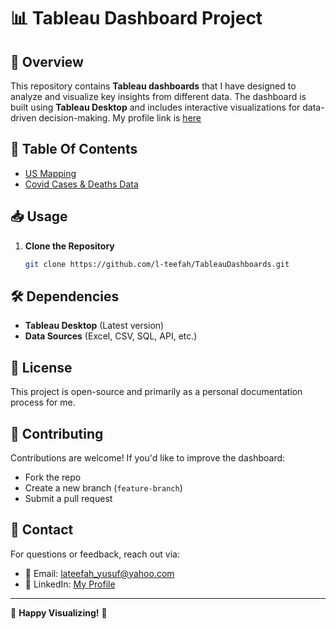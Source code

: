 # 📊 Tableau Dashboard Project

## 📌 Overview
This repository contains **Tableau dashboards** that I have designed to analyze and visualize key insights from different data. The dashboard is built using **Tableau Desktop** and includes interactive visualizations for data-driven decision-making. My profile link is [here](https://public.tableau.com/app/profile/lateefah8519/vizzes)

## 📂 Table Of Contents

- [US Mapping](US_Sales_Mapping.md)
- [Covid Cases & Deaths Data](Covid_Data.md)

## 📥 Usage

1. **Clone the Repository**

   ```bash
   git clone https://github.com/l-teefah/TableauDashboards.git
   ```

## 🛠 Dependencies
- **Tableau Desktop** (Latest version)
- **Data Sources** (Excel, CSV, SQL, API, etc.)

## 📜 License
This project is open-source and primarily as a personal documentation process for me.

## 🤝 Contributing
Contributions are welcome! If you'd like to improve the dashboard:
- Fork the repo
- Create a new branch (`feature-branch`)
- Submit a pull request

## 📩 Contact
For questions or feedback, reach out via:
- 📧 Email: lateefah_yusuf@yahoo.com
- 💼 LinkedIn: [My Profile](https://www.linkedin.com/in/lateefahyusuf/)

---

🚀 **Happy Visualizing!** 🎨
